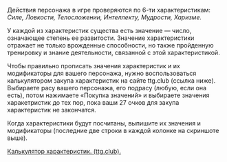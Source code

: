 Действия персонажа в игре проверяются по 6-ти характеристикам: _Силе, Ловкости, Телосложении, Интеллекту, Мудрости, Харизме._

У каждой из характеристик существа есть значение — число, означающее степень ее развитости. Значение характеристики отражает не только врожденные способности, но также пройденную тренировку и знание деятельности, связанной с этой характеристикой.

Чтобы правильно прописать значения характеристик и их модификаторы для вашего персонажа, нужно воспользоваться калькулятором закупа характеристик на сайте ttg.club (ссылка ниже). Выбираете расу вашего персонажа, его подрасу (любую, если она есть), потом нажимаете «Покупка значений» и выбираете значения харакетристик до тех пор, пока ваши 27 очков для закупа характеристик не закончатся.

Когда характеристики будут посчитаны, выпишите их значения и модификаторы (последние две строки в каждой колонке на скриншоте выше).

[Калькулятор характеристик. (ttg.club).](https://ttg.club/tools/ability-calc)